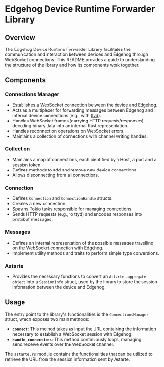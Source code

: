 <!---
  Copyright 2023 SECO Mind Srl
  SPDX-License-Identifier: Apache-2.0
-->

# Edgehog Device Runtime Forwarder Library

## Overview

The Edgehog Device Runtime Forwarder Library facilitates the communication and interaction
between devices and Edgehog through WebSocket connections. This README provides a guide to
understanding the structure of the library and how its components work together.

## Components

### Connections Manager

- Establishes a WebSocket connection between the device and Edgehog.
- Acts as a multiplexer for forwarding messages between Edgehog and internal device connections (e.g., with
[ttyd](https://github.com/tsl0922/ttyd)).
- Handles WebSocket frames (carrying HTTP requests/responses), decoding binary data into an internal Rust representation.
- Handles reconnection operations on WebSocket errors.
- Maintains a collection of connections with channel writing handles.

### Collection

- Maintains a map of connections, each identified by a Host, a port and a session token.
- Defines methods to add and remove new device connections.
- Allows disconnecting from all connections.

### Connection

- Defines `Connection` and `ConnectionHandle` structs.
- Creates a new connection.
- Spawns Tokio tasks responsible for managing connections.
- Sends HTTP requests (e.g., to ttyd) and encodes responses into protobuf messages.

### Messages

- Defines an internal representation of the possible messages travelling on the WebSocket connection with Edgehog.
- Implement utility methods and traits to perform simple type conversions.

### Astarte

- Provides the necessary functions to convert an `Astarte aggregate object` into a `SessionInfo` struct, used by the 
library to store the session information between the device and Edgehog.

## Usage

The entry point to the library's functionalities is the `ConnectionsManager` struct, which exposes two main methods:

- **`connect`**: This method takes as input the URL containing the information necessary to establish a 
WebSocket session with Edgehog.
- **`handle_connections`**: This method continuously loops, managing send/receive events over the WebSocket channel.

The `astarte.rs` module contains the functionalities that can be utilized to retrieve
the URL from the session information sent by Astarte.
